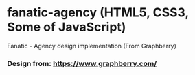 # fanatic-agency (HTML5, CSS3, Some of JavaScript)
Fanatic - Agency design implementation (From Graphberry)

### Design from: https://www.graphberry.com/
